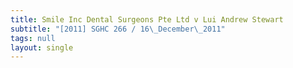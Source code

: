 ```yaml
---
title: Smile Inc Dental Surgeons Pte Ltd v Lui Andrew Stewart
subtitle: "[2011] SGHC 266 / 16\_December\_2011"
tags: null
layout: single
---
```


